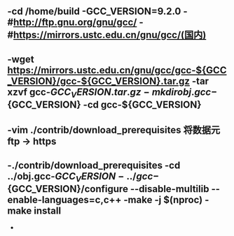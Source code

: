 -cd /home/build
-GCC_VERSION=9.2.0
-#http://ftp.gnu.org/gnu/gcc/
-#https://mirrors.ustc.edu.cn/gnu/gcc/(国内)
-
-wget https://mirrors.ustc.edu.cn/gnu/gcc/gcc-${GCC_VERSION}/gcc-${GCC_VERSION}.tar.gz
-tar xzvf gcc-${GCC_VERSION}.tar.gz
-mkdir obj.gcc-${GCC_VERSION}
-cd gcc-${GCC_VERSION}
-
-vim ./contrib/download_prerequisites 将数据元 ftp -> https
-
-./contrib/download_prerequisites
-cd ../obj.gcc-${GCC_VERSION}
-../gcc-${GCC_VERSION}/configure --disable-multilib --enable-languages=c,c++
-make -j $(nproc)
-make install
-
-
